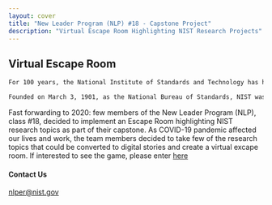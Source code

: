 ```yaml
---
layout: cover
title: "New Leader Program (NLP) #18 - Capstone Project"
description: "Virtual Escape Room Highlighting NIST Research Projects"
---
```

<!-- section class="home home-title" markdown="1" -->

## Virtual Escape Room

<!-- /section -->

<!-- section class="home home-about" markdown="1" -->
<!-- div class="section-container" markdown="1" -->
```markdown
For 100 years, the National Institute of Standards and Technology has helped to keep U.S. technology at the leading edge. Over the years, NIST has made solid contributions to image processing, DNA diagnostic "chips," smoke detectors, and automated error-correcting software for machine tools. NIST also has had major impact on atomic clocks, X-ray standards for mammography, scanning tunneling microscopy, pollution-control technology, and high-speed dental drills.

Founded on March 3, 1901, as the National Bureau of Standards, NIST was one of the first federal research laboratories. NIST's major accomplishments of the past 100 years and their impact on industry, science and technology, the nation's economy, and the public — are described in [NIST at 100: Foundations for Progress](https://www.nist.gov/history/nist-100-foundations-progress).
```

Fast forwarding to 2020: few members of the New Leader Program (NLP), class #18, decided to implement an Escape Room highlighting NIST research topics as part of their capstone. As COVID-19 pandemic affected our lives and work, the team members decided to take few of the research topics that could be converted to digital stories and create a virtual excape room. If interested to see the game, please enter [here](./Escape-Room-Cover-Story.html)

#### Contact Us

[nlper@nist.gov](mailto:nlper@nist.gov)

<!-- /div -->
<!-- /section -->